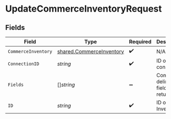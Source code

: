 # UpdateCommerceInventoryRequest


## Fields

| Field                                                                       | Type                                                                        | Required                                                                    | Description                                                                 |
| --------------------------------------------------------------------------- | --------------------------------------------------------------------------- | --------------------------------------------------------------------------- | --------------------------------------------------------------------------- |
| `CommerceInventory`                                                         | [shared.CommerceInventory](../../../pkg/models/shared/commerceinventory.md) | :heavy_check_mark:                                                          | N/A                                                                         |
| `ConnectionID`                                                              | *string*                                                                    | :heavy_check_mark:                                                          | ID of the connection                                                        |
| `Fields`                                                                    | []*string*                                                                  | :heavy_minus_sign:                                                          | Comma-delimited fields to return                                            |
| `ID`                                                                        | *string*                                                                    | :heavy_check_mark:                                                          | ID of the Inventory                                                         |